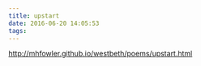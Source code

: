 ```yaml
---
title: upstart
date: 2016-06-20 14:05:53
tags:
---
```


http://mhfowler.github.io/westbeth/poems/upstart.html

